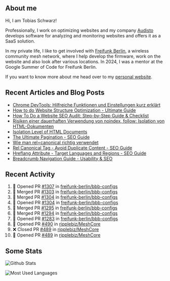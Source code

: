 ## About me

Hi, I am Tobias Schwarz!

Professionally, I work on optimizing websites and my company [Audisto](https://audisto.com/) develops software for analyzing and monitoring websites and offers it as a SaaS solution.

In my private life, I like to get involved with [Freifunk Berlin](https://berlin.freifunk.net/en/), a wireless community mesh network, where I help develop the firmware, work on the website and also look after various locations. In 2024, I was a mentor at the Google Summer of Code for Freifunk Berlin.

If you want to know more about me head over to my [personal website](https://www.tobias-schwarz.com/).

## Recent Articles and Blog Posts

* [Chrome DevTools: Hilfreiche Funktionen und Einstellungen kurz erklärt](https://www.afs-akademie.org/magazin/chrome-devtools/)
* [How to do Website Structure Optimization - Ultimate Guide](https://audisto.com/guides/structure-optimization/)
* [How To Do a Website SEO Audit: Step-by-Step Guide & Checklist](https://audisto.com/guides/website-audit/)
* [Risiken einer dauerhaften Verwendung von noindex, follow: Isolation von HTML-Dokumenten](https://www.websiteboosting.com/magazin/55/risiken-einer-dauerhaften-verwendung-von-noindex-follow-isolation-von-html-dokumenten.html)
* [Isolation Level of HTML Documents](https://audisto.com/help/crawler/features/isolation/)
* [The Ultimate Pagination - SEO Guide](https://audisto.com/guides/pagination/)
* [Wie man rel=canonical richtig verwendet](https://www.websiteboosting.com/magazin/35/wie-man-relcanonical-richtig-einsetzt.html)
* [Rel Canonical Tag - Avoid Duplicate Content - SEO Guide](https://audisto.com/guides/canonical/)
* [Hreflang Attribute - Target Languages and Regions - SEO Guide](https://audisto.com/guides/hreflang/)
* [Breadcrumb Navigation Guide - Usability & SEO](https://audisto.com/guides/breadcrumb/)

## Recent Activity

<!--START_SECTION:activity-->
1. 💪 Opened PR [#1307](https://github.com/freifunk-berlin/bbb-configs/pull/1307) in [freifunk-berlin/bbb-configs](https://github.com/freifunk-berlin/bbb-configs)
2. 🎉 Merged PR [#1303](https://github.com/freifunk-berlin/bbb-configs/pull/1303) in [freifunk-berlin/bbb-configs](https://github.com/freifunk-berlin/bbb-configs)
3. 🎉 Merged PR [#1304](https://github.com/freifunk-berlin/bbb-configs/pull/1304) in [freifunk-berlin/bbb-configs](https://github.com/freifunk-berlin/bbb-configs)
4. 💪 Opened PR [#1304](https://github.com/freifunk-berlin/bbb-configs/pull/1304) in [freifunk-berlin/bbb-configs](https://github.com/freifunk-berlin/bbb-configs)
5. 🎉 Merged PR [#1295](https://github.com/freifunk-berlin/bbb-configs/pull/1295) in [freifunk-berlin/bbb-configs](https://github.com/freifunk-berlin/bbb-configs)
6. 🎉 Merged PR [#1294](https://github.com/freifunk-berlin/bbb-configs/pull/1294) in [freifunk-berlin/bbb-configs](https://github.com/freifunk-berlin/bbb-configs)
7. 💪 Opened PR [#1283](https://github.com/freifunk-berlin/bbb-configs/pull/1283) in [freifunk-berlin/bbb-configs](https://github.com/freifunk-berlin/bbb-configs)
8. 💪 Opened PR [#490](https://github.com/ripplebiz/MeshCore/pull/490) in [ripplebiz/MeshCore](https://github.com/ripplebiz/MeshCore)
9. ❌ Closed PR [#489](https://github.com/ripplebiz/MeshCore/pull/489) in [ripplebiz/MeshCore](https://github.com/ripplebiz/MeshCore)
10. 💪 Opened PR [#489](https://github.com/ripplebiz/MeshCore/pull/489) in [ripplebiz/MeshCore](https://github.com/ripplebiz/MeshCore)
<!--END_SECTION:activity-->

## Some Stats

![Github Stats](https://github-readme-stats.vercel.app/api?username=noki&rank_icon=github&theme=transparent&card_width=450)

![Most Used Languages](https://github-readme-stats.vercel.app/api/top-langs?username=noki&layout=compact&langs_count=8&theme=transparent&card_width=450)
